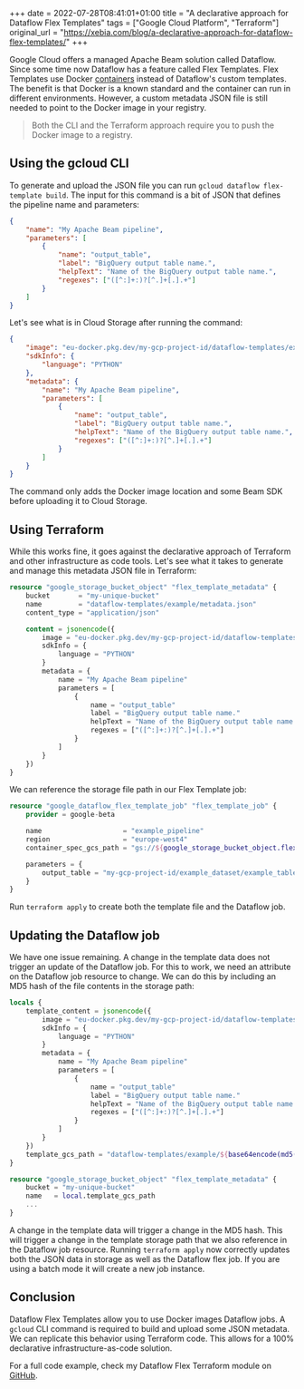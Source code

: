 +++
date = 2022-07-28T08:41:01+01:00
title = "A declarative approach for Dataflow Flex Templates"
tags = ["Google Cloud Platform", "Terraform"]
original_url = "https://xebia.com/blog/a-declarative-approach-for-dataflow-flex-templates/"
+++

Google Cloud offers a managed Apache Beam solution called Dataflow.
Since some time now Dataflow has a feature called Flex Templates.
Flex Templates use Docker [containers](https://binx.io/2022/04/21/what-is-a-container/) instead of Dataflow's custom templates.
The benefit is that Docker is a known standard and the container can run in different environments.
However, a custom metadata JSON file is still needed to point to the Docker image in your registry.

> Both the CLI and the Terraform approach require you to push the Docker image to a registry.

## Using the gcloud CLI

To generate and upload the JSON file you can run `gcloud dataflow flex-template build`.
The input for this command is a bit of JSON that defines the pipeline name and parameters:

```json
{
    "name": "My Apache Beam pipeline",
    "parameters": [
        {
            "name": "output_table",
            "label": "BigQuery output table name.",
            "helpText": "Name of the BigQuery output table name.",
            "regexes": ["([^:]+:)?[^.]+[.].+"]
        }
    ]
}
```

Let's see what is in Cloud Storage after running the command:

```json
{
    "image": "eu-docker.pkg.dev/my-gcp-project-id/dataflow-templates/example:latest",
    "sdkInfo": {
        "language": "PYTHON"
    },
    "metadata": {
        "name": "My Apache Beam pipeline",
        "parameters": [
            {
                "name": "output_table",
                "label": "BigQuery output table name.",
                "helpText": "Name of the BigQuery output table name.",
                "regexes": ["([^:]+:)?[^.]+[.].+"]
            }
        ]
    }
}
```

The command only adds the Docker image location and some Beam SDK before uploading it to Cloud Storage.

## Using Terraform

While this works fine, it goes against the declarative approach of Terraform and other infrastructure as code tools.
Let's see what it takes to generate and manage this metadata JSON file in Terraform:

```terraform
resource "google_storage_bucket_object" "flex_template_metadata" {
    bucket       = "my-unique-bucket"
    name         = "dataflow-templates/example/metadata.json"
    content_type = "application/json"

    content = jsonencode({
        image = "eu-docker.pkg.dev/my-gcp-project-id/dataflow-templates/example:latest"
        sdkInfo = {
            language = "PYTHON"
        }
        metadata = {
            name = "My Apache Beam pipeline"
            parameters = [
                {
                    name = "output_table"
                    label = "BigQuery output table name."
                    helpText = "Name of the BigQuery output table name.",
                    regexes = ["([^:]+:)?[^.]+[.].+"]
                }
            ]
        }
    })
}
```

We can reference the storage file path in our Flex Template job:

```terraform
resource "google_dataflow_flex_template_job" "flex_template_job" {
    provider = google-beta

    name                    = "example_pipeline"
    region                  = "europe-west4"
    container_spec_gcs_path = "gs://${google_storage_bucket_object.flex_template_metadata.bucket}/${google_storage_bucket_object.flex_template_metadata.name}"

    parameters = {
        output_table = "my-gcp-project-id/example_dataset/example_table"
    }
}
```

Run `terraform apply` to create both the template file and the Dataflow job.

## Updating the Dataflow job

We have one issue remaining.
A change in the template data does not trigger an update of the Dataflow job.
For this to work, we need an attribute on the Dataflow job resource to change.
We can do this by including an MD5 hash of the file contents in the storage path:

```terraform
locals {
    template_content = jsonencode({
        image = "eu-docker.pkg.dev/my-gcp-project-id/dataflow-templates/example:latest"
        sdkInfo = {
            language = "PYTHON"
        }
        metadata = {
            name = "My Apache Beam pipeline"
            parameters = [
                {
                    name = "output_table"
                    label = "BigQuery output table name."
                    helpText = "Name of the BigQuery output table name.",
                    regexes = ["([^:]+:)?[^.]+[.].+"]
                }
            ]
        }
    })
    template_gcs_path = "dataflow-templates/example/${base64encode(md5(local.template_content))}/metadata.json"
}

resource "google_storage_bucket_object" "flex_template_metadata" {
    bucket = "my-unique-bucket"
    name   = local.template_gcs_path
    ...
}
```

A change in the template data will trigger a change in the MD5 hash.
This will trigger a change in the template storage path that we also reference in the Dataflow job resource.
Running `terraform apply` now correctly updates both the JSON data in storage as well as the Dataflow flex job.
If you are using a batch mode it will create a new job instance.

## Conclusion

Dataflow Flex Templates allow you to use Docker images Dataflow jobs.
A `gcloud` CLI command is required to build and upload some JSON metadata.
We can replicate this behavior using Terraform code.
This allows for a 100% declarative infrastructure-as-code solution.

For a full code example, check my Dataflow Flex Terraform module on [GitHub](https://github.com/ChrisTerBeke/terraform-playground/tree/main/terraform/modules/gcp_dataflow_flex).

